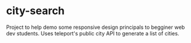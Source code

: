# city-search
Project to help demo some responsive design principals to begginer web dev students. Uses teleport's public city API to generate a list of cities. 
